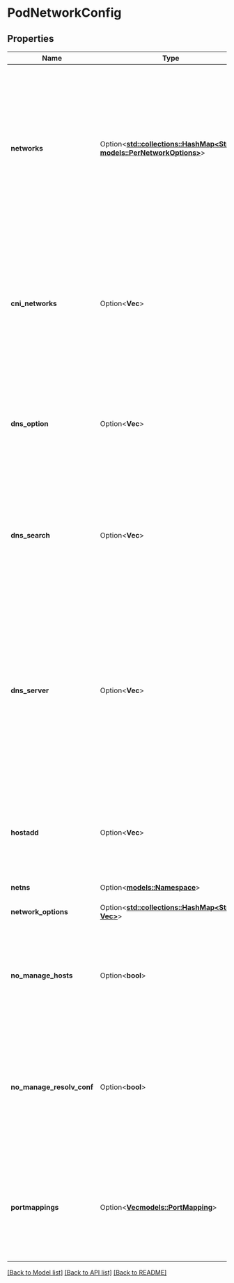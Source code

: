 # PodNetworkConfig

## Properties

Name | Type | Description | Notes
------------ | ------------- | ------------- | -------------
**networks** | Option<[**std::collections::HashMap<String, models::PerNetworkOptions>**](PerNetworkOptions.md)> | Map of networks names to ids the container should join to. You can request additional settings for each network, you can set network aliases, static ips, static mac address  and the network interface name for this container on the specific network. If the map is empty and the bridge network mode is set the container will be joined to the default network. | [optional]
**cni_networks** | Option<**Vec<String>**> | CNINetworks is a list of CNI networks to join the container to. If this list is empty, the default CNI network will be joined instead. If at least one entry is present, we will not join the default network (unless it is part of this list). Only available if NetNS is set to bridge. Optional. Deprecated: as of podman 4.0 use \"Networks\" instead. | [optional]
**dns_option** | Option<**Vec<String>**> | DNSOption is a set of DNS options that will be used in the infra container's resolv.conf, which will, by default, be shared with all containers in the pod. Conflicts with NoInfra=true. Optional. | [optional]
**dns_search** | Option<**Vec<String>**> | DNSSearch is a set of DNS search domains that will be used in the infra container's resolv.conf, which will, by default, be shared with all containers in the pod. If not provided, DNS search domains from the host's resolv.conf will be used. Conflicts with NoInfra=true. Optional. | [optional]
**dns_server** | Option<**Vec<String>**> | DNSServer is a set of DNS servers that will be used in the infra container's resolv.conf, which will, by default, be shared with all containers in the pod. If not provided, the host's DNS servers will be used, unless the only server set is a localhost address. As the container cannot connect to the host's localhost, a default server will instead be set. Conflicts with NoInfra=true. Optional. | [optional]
**hostadd** | Option<**Vec<String>**> | HostAdd is a set of hosts that will be added to the infra container's etc/hosts that will, by default, be shared with all containers in the pod. Conflicts with NoInfra=true and NoManageHosts. Optional. | [optional]
**netns** | Option<[**models::Namespace**](Namespace.md)> |  | [optional]
**network_options** | Option<[**std::collections::HashMap<String, Vec<String>>**](Vec.md)> | NetworkOptions are additional options for each network Optional. | [optional]
**no_manage_hosts** | Option<**bool**> | NoManageHosts indicates that /etc/hosts should not be managed by the pod. Instead, each container will create a separate /etc/hosts as they would if not in a pod. Conflicts with HostAdd. | [optional]
**no_manage_resolv_conf** | Option<**bool**> | NoManageResolvConf indicates that /etc/resolv.conf should not be managed by the pod. Instead, each container will create and manage a separate resolv.conf as if they had not joined a pod. Conflicts with NoInfra=true and DNSServer, DNSSearch, DNSOption. Optional. | [optional]
**portmappings** | Option<[**Vec<models::PortMapping>**](PortMapping.md)> | PortMappings is a set of ports to map into the infra container. As, by default, containers share their network with the infra container, this will forward the ports to the entire pod. Only available if NetNS is set to Bridge, Slirp, or Pasta. Optional. | [optional]

[[Back to Model list]](../README.md#documentation-for-models) [[Back to API list]](../README.md#documentation-for-api-endpoints) [[Back to README]](../README.md)


